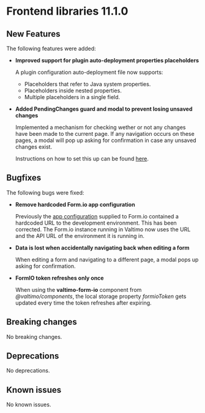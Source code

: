 # Frontend libraries 11.1.0

## New Features

The following features were added:

* **Improved support for plugin auto-deployment properties placeholders**

  A plugin configuration auto-deployment file now supports:
  - Placeholders that refer to Java system properties.
  - Placeholders inside nested properties.
  - Multiple placeholders in a single field.

* **Added PendingChanges guard and modal to prevent losing unsaved changes**

  Implemented a mechanism for checking wether or not any changes have been made to the current page. If any navigation occurs on these pages, a modal will pop up asking for confirmation in case any unsaved changes exist.

  Instructions on how to set this up can be found [here](/using-valtimo/pending-changes/pending-changes.md).

## Bugfixes

The following bugs were fixed:

* **Remove hardcoded Form.io app configuration**

  Previously the [app configuration](https://help.form.io/developers/introduction/application) supplied to Form.io
  contained a hardcoded URL to the development environment. This has been corrected. The Form.io instance running in
  Valtimo now uses the URL and the API URL of the environment it is running in.

* **Data is lost when accidentally navigating back when editing a form**

  When editing a form and navigating to a different page, a modal pops up asking for confirmation.

* **FormIO token refreshes only once**

  When using the **valtimo-form-io** component from *@valtimo/components*, the local storage property *formioToken* gets updated every time the token refreshes after expiring.


## Breaking changes

No breaking changes.

## Deprecations

No deprecations.

## Known issues

No known issues.
